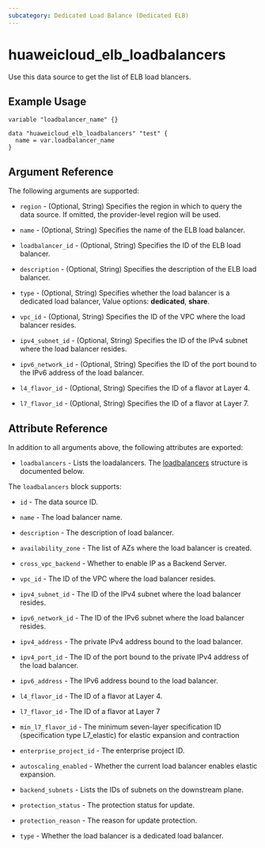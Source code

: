 ```yaml
---
subcategory: Dedicated Load Balance (Dedicated ELB)
---
```


# huaweicloud_elb_loadbalancers

Use this data source to get the list of ELB load blancers.

## Example Usage

```hcl
variable "loadbalancer_name" {}

data "huaweicloud_elb_loadbalancers" "test" {
  name = var.loadbalancer_name
}
```

## Argument Reference

The following arguments are supported:

* `region` - (Optional, String) Specifies the region in which to query the data source.
  If omitted, the provider-level region will be used.

* `name` - (Optional, String) Specifies the name of the ELB load balancer.

* `loadbalancer_id` - (Optional, String) Specifies the ID of the ELB load balancer.

* `description` - (Optional, String) Specifies the description of the ELB load balancer.

* `type` - (Optional, String) Specifies whether the load balancer is a dedicated load balancer, Value options:
  **dedicated**, **share**.

* `vpc_id` - (Optional, String) Specifies the ID of the VPC where the load balancer resides.

* `ipv4_subnet_id` - (Optional, String) Specifies the ID of the IPv4 subnet where the load balancer resides.

* `ipv6_network_id` - (Optional, String) Specifies the ID of the port bound to the IPv6 address of the load balancer.

* `l4_flavor_id` - (Optional, String) Specifies the ID of a flavor at Layer 4.

* `l7_flavor_id` - (Optional, String) Specifies the ID of a flavor at Layer 7.

## Attribute Reference

In addition to all arguments above, the following attributes are exported:

* `loadbalancers` - Lists the loadalancers.
  The [loadbalancers](#Elb_loadbalancer_loadbalancers) structure is documented below.

<a name="Elb_loadbalancer_loadbalancers"></a>
The `loadbalancers` block supports:

* `id` - The data source ID.

* `name` - The load balancer name.

* `description` - The description of load balancer.

* `availability_zone` - The list of AZs where the load balancer is created.

* `cross_vpc_backend` - Whether to enable IP as a Backend Server.

* `vpc_id` - The ID of the VPC where the load balancer resides.

* `ipv4_subnet_id` - The  ID of the IPv4 subnet where the load balancer resides.

* `ipv6_network_id` - The ID of the IPv6 subnet where the load balancer resides.

* `ipv4_address` - The private IPv4 address bound to the load balancer.

* `ipv4_port_id` - The ID of the port bound to the private IPv4 address of the load balancer.

* `ipv6_address` - The IPv6 address bound to the load balancer.

* `l4_flavor_id` - The ID of a flavor at Layer 4.

* `l7_flavor_id` - The ID of a flavor at Layer 7

* `min_l7_flavor_id` - The minimum seven-layer specification ID (specification type L7_elastic) for elastic expansion
  and contraction

* `enterprise_project_id` - The enterprise project ID.

* `autoscaling_enabled` - Whether the current load balancer enables elastic expansion.

* `backend_subnets` - Lists the IDs of subnets on the downstream plane.

* `protection_status` - The protection status for update.

* `protection_reason` - The reason for update protection.

* `type` - Whether the load balancer is a dedicated load balancer.
